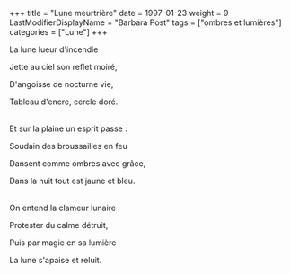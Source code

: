+++
title = "Lune meurtrière"
date = 1997-01-23
weight = 9
LastModifierDisplayName = "Barbara Post"
tags = ["ombres et lumières"]
categories = ["Lune"]
+++

La lune lueur d'incendie

Jette au ciel son reflet moiré,

D'angoisse de nocturne vie,

Tableau d'encre, cercle doré.

 \
Et sur la plaine un esprit passe :

Soudain des broussailles en feu

Dansent comme ombres avec grâce,

Dans la nuit tout est jaune et bleu.

 \
On entend la clameur lunaire

Protester du calme détruit,

Puis par magie en sa lumière

La lune s'apaise et reluit.
